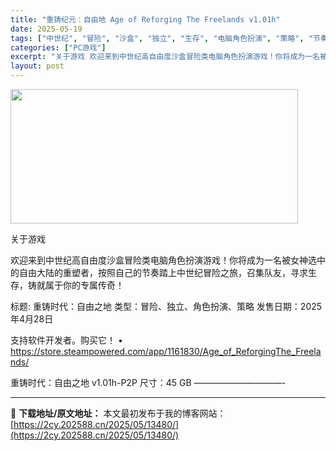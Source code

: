 ```yaml
---
title: "重铸纪元：自由地 Age of Reforging The Freelands v1.01h"
date: 2025-05-19
tags: ["中世纪", "冒险", "沙盒", "独立", "生存", "电脑角色扮演", "策略", "节奏", "角色", "角色扮演"]
categories: ["PC游戏"]
excerpt: "关于游戏 欢迎来到中世纪高自由度沙盒冒险类电脑角色扮演游戏！你将成为一名被女神选中的自由大陆的重塑者，按照自己的节奏踏上中世纪冒险之旅，召集队友，寻求生存，铸就属于你的专属传奇！ 标题: 重铸时代：自由之地 类型：冒险、独立、角色扮演、策略 发售日期：2025年4月28日 支持软件开发者。购买它！ &hellip;"
layout: post
---
```


<img src="https://2cy.202588.cn/wp-content/uploads/2025/05/2025051914264855.webp" alt="" width="460" height="215" class="aligncenter size-full wp-image-13484" />

关于游戏

欢迎来到中世纪高自由度沙盒冒险类电脑角色扮演游戏！你将成为一名被女神选中的自由大陆的重塑者，按照自己的节奏踏上中世纪冒险之旅，召集队友，寻求生存，铸就属于你的专属传奇！

标题: 重铸时代：自由之地
类型：冒险、独立、角色扮演、策略
发售日期：2025年4月28日

支持软件开发者。购买它！
• https://store.steampowered.com/app/1161830/Age_of_ReforgingThe_Freelands/

重铸时代：自由之地 v1.01h-P2P
尺寸：45 GB
——————————- 

---
📖 **下载地址/原文地址：** 本文最初发布于我的博客网站：[https://2cy.202588.cn/2025/05/13480/](https://2cy.202588.cn/2025/05/13480/)
